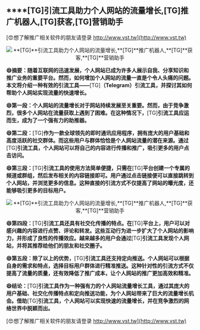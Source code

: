 ## ****[TG]**引流工具助力个人网站的流量增长,**[TG]**推广机器人,**[TG]**获客,**[TG]**营销助手**

[😍想了解推广相关软件的朋友请登录 http://www.vst.tw](http://www.vst.tw)

 <center><img src="https://vst.tw/MP4/tuiguang/png/8.png" alt="**[TG]**引流工具助力个人网站的流量增长,**[TG]**推广机器人,**[TG]**获客,**[TG]**营销助手"></center>

**😄摘要：随着互联网的迅速发展，个人网站已成为许多人展示自我、分享知识和推广业务的重要平台。然而，如何增加个人网站的流量一直是个令人头痛的问题。本文将介绍一种有效的引流工具——**[TG]**（Telegram）引流工具，并探讨其如何帮助个人网站实现流量的快速增长。**

**😄第一段：个人网站的流量增长对于网站持续发展至关重要。然而，由于竞争激烈，很多个人网站在流量获取上遇到了困难。在这种情况下，**[TG]**引流工具应运而生，成为了一个强有力的助推器。**

**😄第二段：**[TG]**作为一款全球领先的即时通讯应用程序，拥有庞大的用户基础和高度活跃的社交群体。而这些用户与群体恰恰是个人网站流量的潜在来源。通过**[TG]**引流工具，个人网站可以将自己的内容进行传播和推广，吸引更多的用户点击访问。**

**😄第三段：**[TG]**引流工具的使用方法简单便捷，只需在**[TG]**平台创建一个专属的频道或群组，然后发布相关的内容链接即可。用户通过点击链接便可以直接跳转到个人网站，并浏览更多的信息。这种直接的引流方式不仅提高了网站的曝光度，还能够吸引更多的目标用户。**

 <center><img src="https://vst.tw/MP4/tuiguang/png/7.png" alt="**[TG]**引流工具助力个人网站的流量增长,**[TG]**推广机器人,**[TG]**获客,**[TG]**营销助手"></center>

**😄第四段：**[TG]**引流工具还具有社交化传播的特点。在**[TG]**平台上，用户可以对感兴趣的内容进行点赞、评论和转发。这些互动行为进一步扩大了个人网站的影响力，并形成了良性的传播效应。越来越多的用户会通过**[TG]**引流工具发现个人网站，并将其推荐给他们的朋友和社交圈子。**

**😄第五段：除了以上的优势，**[TG]**引流工具还支持定向推送。个人网站可以根据自身的需求和特点，选择目标用户群体进行精准推送。这种针对性的引流方式不仅提高了流量的质量，还有效降低了推广成本，让个人网站的推广更加高效和精准。**

**😄结论：**[TG]**引流工具作为一种强有力的个人网站流量增长工具，通过其庞大的用户基础、社交化传播特点和定向推送功能，为个人网站带来了巨大的流量增长机会。借助**[TG]**引流工具，个人网站可以实现快速的流量增长，并在竞争激烈的网络世界中脱颖而出。**

[😍想了解推广相关软件的朋友请登录 http://www.vst.tw](http://www.vst.tw)



